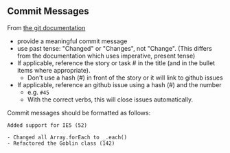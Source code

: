 ## Commit Messages
From [the git documentation](http://git.kernel.org/cgit/git/git.git/tree/Documentation/SubmittingPatches?id=HEAD)
* provide a meaningful commit message
* use past tense: "Changed" or "Changes", not "Change". (This differs from the documentation which uses imperative, present tense)
* If applicable, reference the story or task # in the title (and in the bullet items where appropriate).
    * Don't use a hash (#) in front of the story or it will link to github issues
* If applicable, reference an github issue using a hash (#) and the number
    * e.g. `#45`
    * With the correct verbs, this will close issues automatically.

Commit messages should be formatted as follows:

```
Added support for IE5 (52)

- Changed all Array.forEach to _.each()
- Refactored the Goblin class (142)
```
